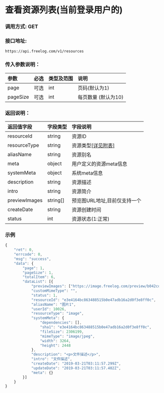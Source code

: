 
# 查看资源列表(当前登录用户的)

### 调用方式: GET

### 接口地址:

```
https://api.freelog.com/v1/resources
```

### 传入参数说明：


| 参数 | 必选 | 类型及范围 | 说明 |
| :--- | :--- | :--- | :--- |
|page|可选|int|页码(默认为1)
|pageSize|可选|int|每页数量 (默认为10)


### 返回说明：

| 返回值字段 | 字段类型 | 字段说明 |
| :--- | :--- | :--- |
| resourceId | string | 资源ID|
| resourceType | string | 资源类型[[详见附表]][资源类型]|
| aliasName | string | 资源别名 |
| meta| object| 用户定义的资源meta信息|
| systemMeta| object| 系统meta信息|
| description| string| 资源描述 |
| intro| string| 资源简介 |
| previewImages | string[] | 预览图URL地址,目前仅支持一个 |
| createDate| string| 资源创建时间|
| status| int| 资源状态(1:正常)|

### 示例

```js
{
	"ret": 0,
	"errcode": 0,
	"msg": "success",
	"data": {
		"page": 1,
		"pageSize": 1,
		"totalItem": 6,
		"dataList": [{
			"previewImages": ["https://image.freelog.com/preview/b042cd88-cc9a-43fb-b8fb-1cae320b7977.jpg"],
			"customMimeType": "",
			"status": 1,
			"resourceId": "e3e4164bc863488515b0e47adb16a2d0f3e8ff0c",
			"aliasName": "图片1",
			"userId": 10026,
			"resourceType": "image",
			"systemMeta": {
				"dependencies": [],
				"sha1": "e3e4164bc863488515b0e47adb16a2d0f3e8ff0c",
				"fileSize": 2306199,
				"mimeType": "image/jpeg",
				"width": 3264,
				"height": 2448
			},
			"description": "<p>文件描述</p>",
			"intro": "文件描述",
			"createDate": "2019-03-21T03:11:57.299Z",
			"updateDate": "2019-03-21T03:11:57.402Z",
			"meta": {}
		}]
	}
}
```

[资源类型]: /附表/资源类型.html "资源类型"
